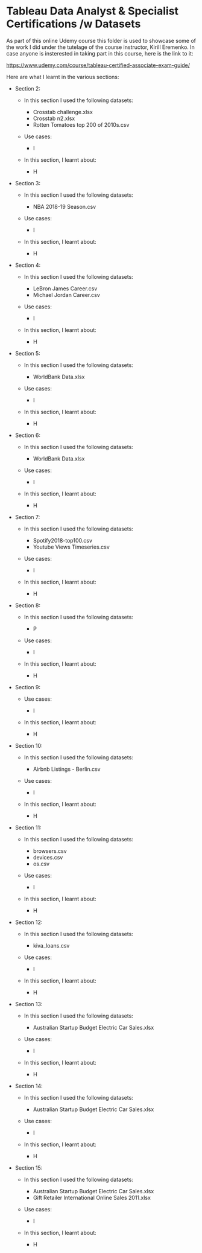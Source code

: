 # Tableau Data Analyst & Specialist Certifications /w Datasets

As part of this online Udemy course this folder is used to showcase some of the work I did under the tutelage of the course instructor, Kirill Eremenko. In case anyone is insterested in taking part in this course, here is the link to it:

https://www.udemy.com/course/tableau-certified-associate-exam-guide/

Here are what I learnt in the various sections:


- Section 2:
  - In this section I used the following datasets:
    - Crosstab challenge.xlsx
    - Crosstab n2.xlsx
    - Rotten Tomatoes top 200 of 2010s.csv
  - Use cases:
    - I 
    
  - In this section, I learnt about:
    - H


- Section 3:
  - In this section I used the following datasets:
    - NBA 2018-19 Season.csv
  - Use cases:
    - I 
    
  - In this section, I learnt about:
    - H


- Section 4:
  - In this section I used the following datasets:
    - LeBron James Career.csv
    - Michael Jordan Career.csv
  - Use cases:
    - I 
    
  - In this section, I learnt about:
    - H


- Section 5:
  - In this section I used the following datasets:
    - WorldBank Data.xlsx
  - Use cases:
    - I 
    
  - In this section, I learnt about:
    - H


- Section 6:
  - In this section I used the following datasets:
    - WorldBank Data.xlsx
  - Use cases:
    - I 
    
  - In this section, I learnt about:
    - H


- Section 7:
  - In this section I used the following datasets:
    - Spotify2018-top100.csv
    - Youtube Views Timeseries.csv
  - Use cases:
    - I 
    
  - In this section, I learnt about:
    - H


- Section 8:
  - In this section I used the following datasets:
    - P
  - Use cases:
    - I 
    
  - In this section, I learnt about:
    - H


- Section 9:
  - Use cases:
    - I 
    
  - In this section, I learnt about:
    - H


- Section 10:
  - In this section I used the following datasets:
    - Airbnb Listings - Berlin.csv
  - Use cases:
    - I 
    
  - In this section, I learnt about:
    - H


- Section 11:
  - In this section I used the following datasets:
    - browsers.csv
    - devices.csv
    - os.csv
  - Use cases:
    - I 
    
  - In this section, I learnt about:
    - H


- Section 12:
  - In this section I used the following datasets:
    - kiva_loans.csv
  - Use cases:
    - I 
    
  - In this section, I learnt about:
    - H


- Section 13:
  - In this section I used the following datasets:
    - Australian Startup Budget Electric Car Sales.xlsx
  - Use cases:
    - I 
    
  - In this section, I learnt about:
    - H


- Section 14:
  - In this section I used the following datasets:
    - Australian Startup Budget Electric Car Sales.xlsx
  - Use cases:
    - I 
    
  - In this section, I learnt about:
    - H


- Section 15:
  - In this section I used the following datasets:
    - Australian Startup Budget Electric Car Sales.xlsx
    - Gift Retailer International Online Sales 2011.xlsx
  - Use cases:
    - I 
    
  - In this section, I learnt about:
    - H
